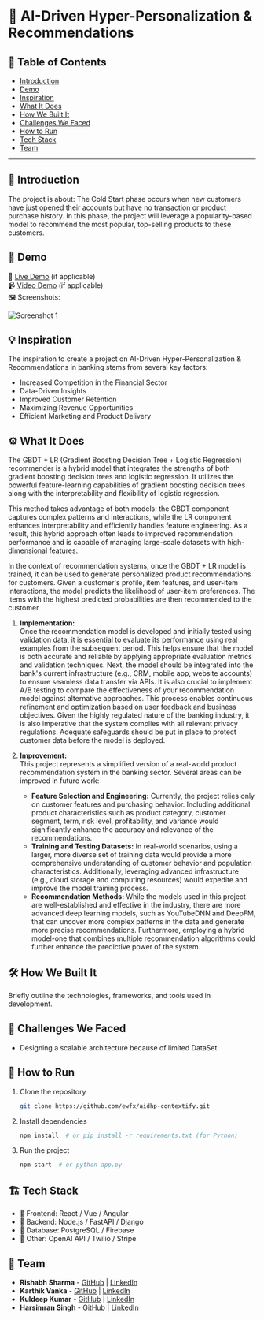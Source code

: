 # 🚀 AI-Driven Hyper-Personalization & Recommendations

## 📌 Table of Contents
- [Introduction](#-introduction)
- [Demo](#-demo)
- [Inspiration](#-inspiration)
- [What It Does](#-what-it-does)
- [How We Built It](#-how-we-built-it)
- [Challenges We Faced](#-challenges-we-faced)
- [How to Run](#-how-to-run)
- [Tech Stack](#-tech-stack)
- [Team](#-team)

---

## 🎯 Introduction
The project is about: The Cold Start phase occurs when new customers have just opened their accounts but have no transaction or product purchase history. In this phase, the project will leverage a popularity-based model to recommend the most popular, top-selling products to these customers.

## 🎥 Demo
🔗 [Live Demo](#) (if applicable)  
📹 [Video Demo](#) (if applicable)  
🖼️ Screenshots:

![Screenshot 1](link-to-image)

## 💡 Inspiration
The inspiration to create a project on AI-Driven Hyper-Personalization & Recommendations in banking stems from several key factors:

- Increased Competition in the Financial Sector
- Data-Driven Insights
- Improved Customer Retention
- Maximizing Revenue Opportunities
- Efficient Marketing and Product Delivery

## ⚙️ What It Does
The GBDT + LR (Gradient Boosting Decision Tree + Logistic Regression) recommender is a hybrid model that integrates the strengths of both gradient boosting decision trees and logistic regression. It utilizes the powerful feature-learning capabilities of gradient boosting decision trees along with the interpretability and flexibility of logistic regression.

This method takes advantage of both models: the GBDT component captures complex patterns and interactions, while the LR component enhances interpretability and efficiently handles feature engineering. As a result, this hybrid approach often leads to improved recommendation performance and is capable of managing large-scale datasets with high-dimensional features.

In the context of recommendation systems, once the GBDT + LR model is trained, it can be used to generate personalized product recommendations for customers. Given a customer's profile, item features, and user-item interactions, the model predicts the likelihood of user-item preferences. The items with the highest predicted probabilities are then recommended to the customer.

1. **Implementation:**  
      Once the recommendation model is developed and initially tested using validation data, it is essential to evaluate its performance using real examples from the subsequent period. This helps ensure that the model is both accurate and reliable by applying appropriate evaluation metrics and validation techniques.
      Next, the model should be integrated into the bank's current infrastructure (e.g., CRM, mobile app, website accounts) to ensure seamless data transfer via APIs. It is also crucial to implement A/B testing to compare the effectiveness of your recommendation model against alternative approaches. This process enables continuous refinement and optimization based on user feedback and business objectives.
      Given the highly regulated nature of the banking industry, it is also imperative that the system complies with all relevant privacy regulations. Adequate safeguards should be put in place to protect customer data before the model is deployed.  


2. **Improvement:**  
   This project represents a simplified version of a real-world product recommendation system in the banking sector. Several areas can be improved in future work:
   - **Feature Selection and Engineering:** Currently, the project relies only on customer features and purchasing behavior. Including additional product characteristics such as product category, customer segment, term, risk level, profitability, and variance would significantly enhance the accuracy and relevance of the recommendations.
   - **Training and Testing Datasets:** In real-world scenarios, using a larger, more diverse set of training data would provide a more comprehensive understanding of customer behavior and population characteristics. Additionally, leveraging advanced infrastructure (e.g., cloud storage and computing resources) would expedite and improve the model training process.
   - **Recommendation Methods:** While the models used in this project are well-established and effective in the industry, there are more advanced deep learning models, such as YouTubeDNN and DeepFM, that can uncover more complex patterns in the data and generate more precise recommendations. Furthermore, employing a hybrid model-one that combines multiple recommendation algorithms could further enhance the predictive power of the system.

## 🛠️ How We Built It
Briefly outline the technologies, frameworks, and tools used in development.

## 🚧 Challenges We Faced
- Designing a scalable architecture because of limited DataSet

## 🏃 How to Run
1. Clone the repository
   ```sh
   git clone https://github.com/ewfx/aidhp-contextify.git
   ```
2. Install dependencies
   ```sh
   npm install  # or pip install -r requirements.txt (for Python)
   ```
3. Run the project
   ```sh
   npm start  # or python app.py
   ```

## 🏗️ Tech Stack
- 🔹 Frontend: React / Vue / Angular
- 🔹 Backend: Node.js / FastAPI / Django
- 🔹 Database: PostgreSQL / Firebase
- 🔹 Other: OpenAI API / Twilio / Stripe

## 👥 Team
- **Rishabh Sharma** - [GitHub](https://github.com/rishabhstar) | [LinkedIn](#)
- **Karthik Vanka** - [GitHub](https://github.com/buddykartz) | [LinkedIn](#)
- **Kuldeep Kumar** - [GitHub](https://github.com/chaudharyklbsimds) | [LinkedIn](#)
- **Harsimran Singh** - [GitHub](https://github.com/ricks21) | [LinkedIn](#)